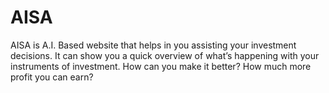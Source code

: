 # AISA
AISA is A.I.  Based website that helps in you assisting your investment decisions. It can show you a quick overview of what’s happening with your instruments of investment. How can you  make it better? How much more profit you can earn?
